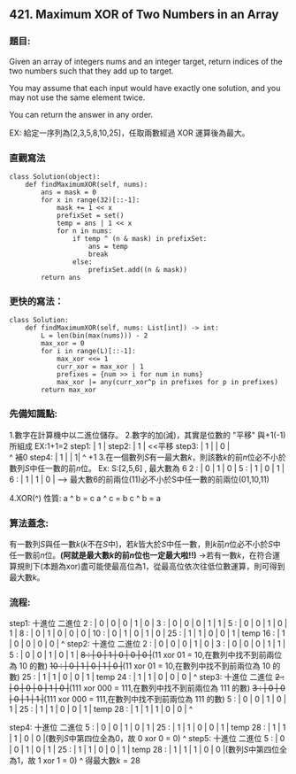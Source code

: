 ## 421. Maximum XOR of Two Numbers in an Array
### 題目:
Given an array of integers nums and an integer target, return indices of the two numbers such that they add up to target.

You may assume that each input would have exactly one solution, and you may not use the same element twice.

You can return the answer in any order.

EX: 給定一序列為[2,3,5,8,10,25]，任取兩數經過 XOR 運算後為最大。

### 直觀寫法
```
class Solution(object):
    def findMaximumXOR(self, nums):
        ans = mask = 0
        for x in range(32)[::-1]:
            mask += 1 << x
            prefixSet = set()
            temp = ans | 1 << x
            for n in nums:
                if temp ^ (n & mask) in prefixSet:
                    ans = temp
                    break            
                else:
                    prefixSet.add((n & mask))
        return ans
```

### 更快的寫法：
```
class Solution:
    def findMaximumXOR(self, nums: List[int]) -> int:
        L = len(bin(max(nums))) - 2
        max_xor = 0
        for i in range(L)[::-1]:
            max_xor <<= 1
            curr_xor = max_xor | 1
            prefixes = {num >> i for num in nums}
            max_xor |= any(curr_xor^p in prefixes for p in prefixes)
        return max_xor
```
### 先備知識點:
1.數字在計算機中以二進位儲存。
2.數字的加(減)，其實是位數的 "平移" 與+1(-1)所組成
EX:1+1=2
step1:       | 1 |
step2: | 1 |        <<平移
step3: | 1 | | 0 |     
               ^ 補0
step4: | 1 | | 1|
               ^ +1
3.在一個數列$S$有一最大數$k$，則該數$k$的前$n$位必不小於數列$S$中任一數的前$n$位。
Ex: 
S:[2,5,6]   ,  最大數為 6
2   :   | 0 | 1 | 0 |
5   :   | 1 | 0 | 1 |
6   :   | 1 | 1 | 0 |
--> 最大數6的前兩位(11)必不小於S中任一數的前兩位(01,10,11)

4.XOR(^) 性質:
a ^ b = c
a ^ c = b
c ^ b = a

### 算法蓋念:
有一數列$S$與任一數$k$($k$不在$S$中)，若$k$皆大於$S$中任一數，則$k$前$n$位必不小於$S$中任一數前$n$位。**(阿就是最大數$k$的前$n$位也一定最大啦!!)**
->若有一數$k$，在符合運算規則下(本題為xor)盡可能使最高位為1，從最高位依次往低位數運算，則可得到最大數$k$。

### 流程:
step1:
十進位         二進位
2   :   | 0 | 0 | 0 | 1 | 0 |
3   :   | 0 | 0 | 0 | 1 | 1 |
5   :   | 0 | 0 | 1 | 0 | 1 |
8   :   | 0 | 1 | 0 | 0 | 0 |
10  :   | 0 | 1 | 0 | 1 | 0 |
25  :   | 1 | 1 | 0 | 0 | 1 |
temp
16  :   | 1 | 0 | 0 | 0 | 0 |
          ^
step2:
十進位         二進位
2   :   | 0 | 0 | 0 | 1 | 0 |
3   :   | 0 | 0 | 0 | 1 | 1 |
5   :   | 0 | 0 | 1 | 0 | 1 |
~~8   :   | 0 | 1 | 0 | 0 | 0 |~~(11 xor 01 = 10,在數列中找不到前兩位為 10 的數)
~~10  :   | 0 | 1 | 0 | 1 | 0 |~~(11 xor 01 = 10,在數列中找不到前兩位為 10 的數)
25  :   | 1 | 1 | 0 | 0 | 1 |
temp
24  :   | 1 | 1 | 0 | 0 | 0 |
              ^
step3:
十進位         二進位
~~2   :   | 0 | 0 | 0 | 1 | 0 |~~(111 xor 000 = 111,在數列中找不到前兩位為 111 的數)
~~3   :   | 0 | 0 | 0 | 1 | 1 |~~(111 xor 000 = 111,在數列中找不到前兩位為 111 的數)
5   :   | 0 | 0 | 1 | 0 | 1 |
25  :   | 1 | 1 | 0 | 0 | 1 |
temp
28  :   | 1 | 1 | 1 | 0 | 0 |
                  ^
                  
step4:
十進位         二進位
5   :   | 0 | 0 | 1 | 0 | 1 |
25  :   | 1 | 1 | 0 | 0 | 1 |
temp
28  :   | 1 | 1 | 1 | 0 | 0 |(數列$S$中第四位全為0，故 0 xor 0 = 0)
                      ^
step5:
十進位         二進位
5   :   | 0 | 0 | 1 | 0 | 1 |
25  :   | 1 | 1 | 0 | 0 | 1 |
temp
28  :   | 1 | 1 | 1 | 0 | 0 |(數列$S$中第四位全為1，故 1 xor 1 = 0)
                          ^
得最大數$k=28$

